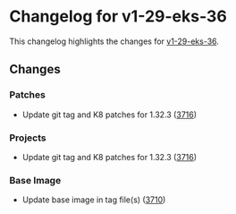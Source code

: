# Changelog for v1-29-eks-36

This changelog highlights the changes for [v1-29-eks-36](https://github.com/aws/eks-distro/tree/v1-29-eks-36).

## Changes

### Patches
* Update git tag and K8 patches for 1.32.3 ([3716](https://github.com/aws/eks-distro/pull/3716))

### Projects
* Update git tag and K8 patches for 1.32.3 ([3716](https://github.com/aws/eks-distro/pull/3716))

### Base Image
* Update base image in tag file(s) ([3710](https://github.com/aws/eks-distro/pull/3710))

